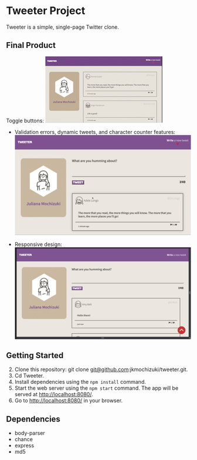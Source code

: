 # Tweeter Project

Tweeter is a simple, single-page Twitter clone.

## Final Product

Toggle buttons:
![gif nav-button and scrollup-button"](https://github.com/jkmochizuki/tweeter/blob/master/docs/nav-button_scroll-button.gif)

- Validation errors, dynamic tweets, and character counter features:
![gif error messages and character counter"](https://github.com/jkmochizuki/tweeter/blob/master/docs/error-messages_character-counter.gif)

- Responsive design:
![gif responsive design"](https://github.com/jkmochizuki/tweeter/blob/master/docs/responsive-design.gif)

## Getting Started

2. Clone this repository: git clone git@github.com:jkmochizuki/tweeter.git.
3. Cd Tweeter.
3. Install dependencies using the `npm install` command.
3. Start the web server using the `npm start` command. The app will be served at <http://localhost:8080/>.
4. Go to <http://localhost:8080/> in your browser.

## Dependencies

- body-parser
- chance
- express
- md5

